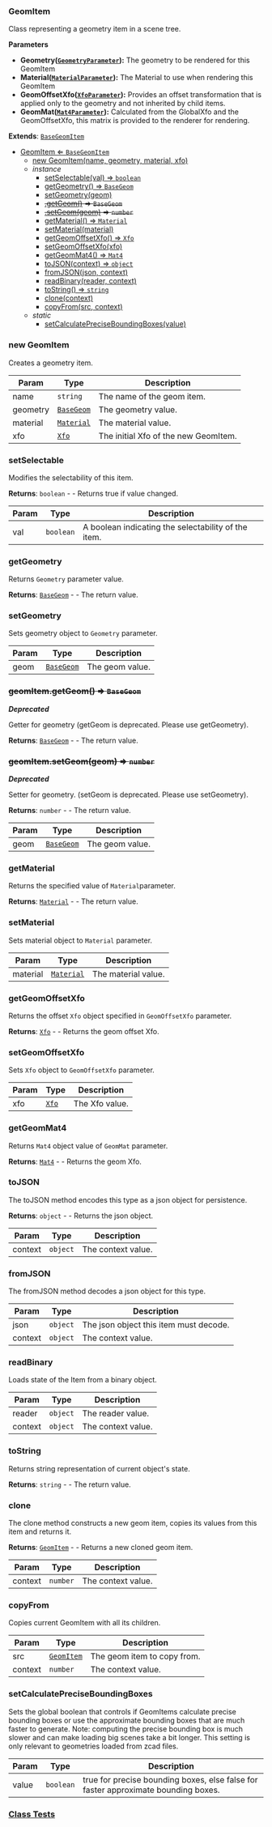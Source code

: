 <a name="GeomItem"></a>

### GeomItem 
Class representing a geometry item in a scene tree.

**Parameters**
* **Geometry([`GeometryParameter`](api/SceneTree\Parameters\GeometryParameter.md)):** The geometry to be rendered for this GeomItem
* **Material([`MaterialParameter`](api/SceneTree\Parameters\MaterialParameter.md)):** The Material to use when rendering this GeomItem
* **GeomOffsetXfo([`XfoParameter`](api/SceneTree\Parameters\XfoParameter.md)):** Provides an offset transformation that is applied only to the geometry and not inherited by child items.
* **GeomMat([`Mat4Parameter`](api/SceneTree\Parameters\Mat4Parameter.md)):** Calculated from the GlobalXfo and the GeomOffsetXfo, this matrix is provided to the renderer for rendering.


**Extends**: <code>[BaseGeomItem](api/SceneTree\BaseGeomItem.md)</code>  

* [GeomItem ⇐ <code>BaseGeomItem</code>](#GeomItem)
    * [new GeomItem(name, geometry, material, xfo)](#new-GeomItem)
    * _instance_
        * [setSelectable(val) ⇒ <code>boolean</code>](#setSelectable)
        * [getGeometry() ⇒ <code>BaseGeom</code>](#getGeometry)
        * [setGeometry(geom)](#setGeometry)
        * ~~[.getGeom()](#GeomItem+getGeom) ⇒ <code>BaseGeom</code>~~
        * ~~[.setGeom(geom)](#GeomItem+setGeom) ⇒ <code>number</code>~~
        * [getMaterial() ⇒ <code>Material</code>](#getMaterial)
        * [setMaterial(material)](#setMaterial)
        * [getGeomOffsetXfo() ⇒ <code>Xfo</code>](#getGeomOffsetXfo)
        * [setGeomOffsetXfo(xfo)](#setGeomOffsetXfo)
        * [getGeomMat4() ⇒ <code>Mat4</code>](#getGeomMat4)
        * [toJSON(context) ⇒ <code>object</code>](#toJSON)
        * [fromJSON(json, context)](#fromJSON)
        * [readBinary(reader, context)](#readBinary)
        * [toString() ⇒ <code>string</code>](#toString)
        * [clone(context)](#clone)
        * [copyFrom(src, context)](#copyFrom)
    * _static_
        * [setCalculatePreciseBoundingBoxes(value)](#setCalculatePreciseBoundingBoxes)

<a name="new_GeomItem_new"></a>

### new GeomItem
Creates a geometry item.


| Param | Type | Description |
| --- | --- | --- |
| name | <code>string</code> | The name of the geom item. |
| geometry | <code>[BaseGeom](api/SceneTree\Geometry\BaseGeom.md)</code> | The geometry value. |
| material | <code>[Material](api/SceneTree\Material.md)</code> | The material value. |
| xfo | <code>[Xfo](api/Math\Xfo.md)</code> | The initial Xfo of the new GeomItem. |

<a name="GeomItem+setSelectable"></a>

### setSelectable
Modifies the selectability of this item.


**Returns**: <code>boolean</code> - - Returns true if value changed.  

| Param | Type | Description |
| --- | --- | --- |
| val | <code>boolean</code> | A boolean indicating the selectability of the item. |

<a name="GeomItem+getGeometry"></a>

### getGeometry
Returns `Geometry` parameter value.


**Returns**: <code>[BaseGeom](api/SceneTree\Geometry\BaseGeom.md)</code> - - The return value.  
<a name="GeomItem+setGeometry"></a>

### setGeometry
Sets geometry object to `Geometry` parameter.



| Param | Type | Description |
| --- | --- | --- |
| geom | <code>[BaseGeom](api/SceneTree\Geometry\BaseGeom.md)</code> | The geom value. |

<a name="GeomItem+getGeom"></a>

### ~~geomItem.getGeom() ⇒ <code>BaseGeom</code>~~
***Deprecated***

Getter for geometry (getGeom is deprecated. Please use getGeometry).


**Returns**: <code>[BaseGeom](api/SceneTree\Geometry\BaseGeom.md)</code> - - The return value.  
<a name="GeomItem+setGeom"></a>

### ~~geomItem.setGeom(geom) ⇒ <code>number</code>~~
***Deprecated***

Setter for geometry. (setGeom is deprecated. Please use setGeometry).


**Returns**: <code>number</code> - - The return value.  

| Param | Type | Description |
| --- | --- | --- |
| geom | <code>[BaseGeom](api/SceneTree\Geometry\BaseGeom.md)</code> | The geom value. |

<a name="GeomItem+getMaterial"></a>

### getMaterial
Returns the specified value of `Material`parameter.


**Returns**: <code>[Material](api/SceneTree\Material.md)</code> - - The return value.  
<a name="GeomItem+setMaterial"></a>

### setMaterial
Sets material object to `Material` parameter.



| Param | Type | Description |
| --- | --- | --- |
| material | <code>[Material](api/SceneTree\Material.md)</code> | The material value. |

<a name="GeomItem+getGeomOffsetXfo"></a>

### getGeomOffsetXfo
Returns the offset `Xfo` object specified in `GeomOffsetXfo` parameter.


**Returns**: <code>[Xfo](api/Math\Xfo.md)</code> - - Returns the geom offset Xfo.  
<a name="GeomItem+setGeomOffsetXfo"></a>

### setGeomOffsetXfo
Sets `Xfo` object to `GeomOffsetXfo` parameter.



| Param | Type | Description |
| --- | --- | --- |
| xfo | <code>[Xfo](api/Math\Xfo.md)</code> | The Xfo value. |

<a name="GeomItem+getGeomMat4"></a>

### getGeomMat4
Returns `Mat4` object value of `GeomMat` parameter.


**Returns**: <code>[Mat4](api/Math\Mat4.md)</code> - - Returns the geom Xfo.  
<a name="GeomItem+toJSON"></a>

### toJSON
The toJSON method encodes this type as a json object for persistence.


**Returns**: <code>object</code> - - Returns the json object.  

| Param | Type | Description |
| --- | --- | --- |
| context | <code>object</code> | The context value. |

<a name="GeomItem+fromJSON"></a>

### fromJSON
The fromJSON method decodes a json object for this type.



| Param | Type | Description |
| --- | --- | --- |
| json | <code>object</code> | The json object this item must decode. |
| context | <code>object</code> | The context value. |

<a name="GeomItem+readBinary"></a>

### readBinary
Loads state of the Item from a binary object.



| Param | Type | Description |
| --- | --- | --- |
| reader | <code>object</code> | The reader value. |
| context | <code>object</code> | The context value. |

<a name="GeomItem+toString"></a>

### toString
Returns string representation of current object's state.


**Returns**: <code>string</code> - - The return value.  
<a name="GeomItem+clone"></a>

### clone
The clone method constructs a new geom item, copies its values
from this item and returns it.


**Returns**: [<code>GeomItem</code>](#GeomItem) - - Returns a new cloned geom item.  

| Param | Type | Description |
| --- | --- | --- |
| context | <code>number</code> | The context value. |

<a name="GeomItem+copyFrom"></a>

### copyFrom
Copies current GeomItem with all its children.



| Param | Type | Description |
| --- | --- | --- |
| src | [<code>GeomItem</code>](#GeomItem) | The geom item to copy from. |
| context | <code>number</code> | The context value. |

<a name="GeomItem.setCalculatePreciseBoundingBoxes"></a>

### setCalculatePreciseBoundingBoxes
Sets the global boolean that controls if GeomItems calculate precise bounding boxes
or use the approximate bounding boxes that are much faster to generate.
Note: computing the precise bounding box is much slower and can make loading
big scenes take a bit longer. This setting is only relevant to geometries loaded
from zcad files.



| Param | Type | Description |
| --- | --- | --- |
| value | <code>boolean</code> | true for precise bounding boxes, else false for faster approximate bounding boxes. |



### [Class Tests](api/SceneTree/GeomItem.test)